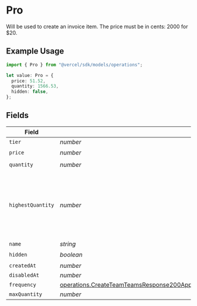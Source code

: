 # Pro

Will be used to create an invoice item. The price must be in cents: 2000 for $20.

## Example Usage

```typescript
import { Pro } from "@vercel/sdk/models/operations";

let value: Pro = {
  price: 51.52,
  quantity: 1566.53,
  hidden: false,
};
```

## Fields

| Field                                                                                                                                                                                                              | Type                                                                                                                                                                                                               | Required                                                                                                                                                                                                           | Description                                                                                                                                                                                                        |
| ------------------------------------------------------------------------------------------------------------------------------------------------------------------------------------------------------------------ | ------------------------------------------------------------------------------------------------------------------------------------------------------------------------------------------------------------------ | ------------------------------------------------------------------------------------------------------------------------------------------------------------------------------------------------------------------ | ------------------------------------------------------------------------------------------------------------------------------------------------------------------------------------------------------------------ |
| `tier`                                                                                                                                                                                                             | *number*                                                                                                                                                                                                           | :heavy_minus_sign:                                                                                                                                                                                                 | N/A                                                                                                                                                                                                                |
| `price`                                                                                                                                                                                                            | *number*                                                                                                                                                                                                           | :heavy_check_mark:                                                                                                                                                                                                 | N/A                                                                                                                                                                                                                |
| `quantity`                                                                                                                                                                                                         | *number*                                                                                                                                                                                                           | :heavy_check_mark:                                                                                                                                                                                                 | N/A                                                                                                                                                                                                                |
| `highestQuantity`                                                                                                                                                                                                  | *number*                                                                                                                                                                                                           | :heavy_minus_sign:                                                                                                                                                                                                 | The highest quantity in the current period. Used to render the correct enable/disable UI for add-ons.                                                                                                              |
| `name`                                                                                                                                                                                                             | *string*                                                                                                                                                                                                           | :heavy_minus_sign:                                                                                                                                                                                                 | N/A                                                                                                                                                                                                                |
| `hidden`                                                                                                                                                                                                           | *boolean*                                                                                                                                                                                                          | :heavy_check_mark:                                                                                                                                                                                                 | N/A                                                                                                                                                                                                                |
| `createdAt`                                                                                                                                                                                                        | *number*                                                                                                                                                                                                           | :heavy_minus_sign:                                                                                                                                                                                                 | N/A                                                                                                                                                                                                                |
| `disabledAt`                                                                                                                                                                                                       | *number*                                                                                                                                                                                                           | :heavy_minus_sign:                                                                                                                                                                                                 | N/A                                                                                                                                                                                                                |
| `frequency`                                                                                                                                                                                                        | [operations.CreateTeamTeamsResponse200ApplicationJSONResponseBodyBillingInvoiceItemsProFrequency](../../models/operations/createteamteamsresponse200applicationjsonresponsebodybillinginvoiceitemsprofrequency.md) | :heavy_minus_sign:                                                                                                                                                                                                 | N/A                                                                                                                                                                                                                |
| `maxQuantity`                                                                                                                                                                                                      | *number*                                                                                                                                                                                                           | :heavy_minus_sign:                                                                                                                                                                                                 | N/A                                                                                                                                                                                                                |